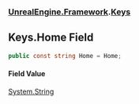 ### [UnrealEngine.Framework](./UnrealEngine-Framework.md 'UnrealEngine.Framework').[Keys](./Keys.md 'UnrealEngine.Framework.Keys')
## Keys.Home Field
  
```csharp
public const string Home = Home;
```
#### Field Value
[System.String](https://docs.microsoft.com/en-us/dotnet/api/System.String 'System.String')  
